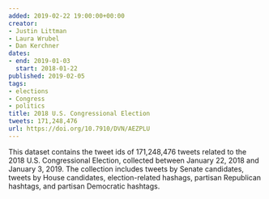 ```yaml
---
added: 2019-02-22 19:00:00+00:00
creator:
- Justin Littman
- Laura Wrubel
- Dan Kerchner
dates:
- end: 2019-01-03
  start: 2018-01-22
published: 2019-02-05
tags:
- elections
- Congress
- politics
title: 2018 U.S. Congressional Election
tweets: 171,248,476
url: https://doi.org/10.7910/DVN/AEZPLU
---
```


This dataset contains the tweet ids of 171,248,476 tweets related to  the 2018 U.S. Congressional Election, collected between January 22,  2018 and January 3, 2019. The collection includes tweets by Senate  candidates, tweets by House candidates, election-related hashags,  partisan Republican hashtags, and partisan Democratic hashtags.
